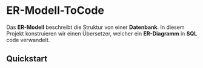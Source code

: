 # ER-Modell-ToCode

Das **ER-Modell** beschreibt die Struktur von einer **Datenbank**. 
In diesem Projekt konstruieren wir einen Übersetzer, welcher ein 
**ER-Diagramm** in **SQL** code verwandelt.


## Quickstart


